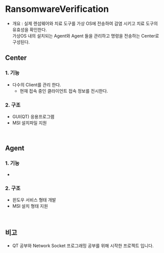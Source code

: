 # RansomwareVerification
- 개요 : 실제 렌섬웨어와 치료 도구를 가상 OS에 전송하여 감염 시키고 치료 도구의 유효성을 확인한다.
</br> 가상OS 내의 설치되는 Agent와  Agent 들을 관리하고 명령을 전송하는 Center로 구성된다.


## Center

### 1. 기능 
- 다수의 Client를 관리 한다.
  - 현재 접속 중인 클라이언트 접속 정보를 전시한다.

### 2. 구조
- GUI(QT) 응용프로그램 
- MSI 설치파일 지원 

</br>

## Agent 

### 1. 기능
-

### 2. 구조 
- 윈도우 서비스 형태 개발
- MSI 설치 형태 지원

</br>

## 비고 
- QT 공부와 Network Socket 프로그래밍 공부를 위해 시작한 프로젝트 입니다. 
